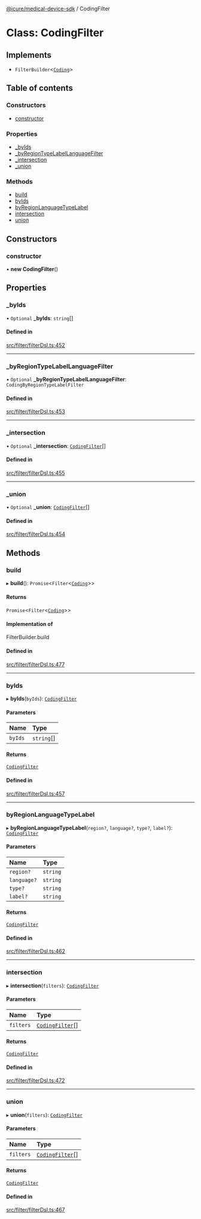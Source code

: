 [@icure/medical-device-sdk](../modules.md) / CodingFilter

# Class: CodingFilter

## Implements

- `FilterBuilder`<[`Coding`](Coding.md)\>

## Table of contents

### Constructors

- [constructor](CodingFilter.md#constructor)

### Properties

- [\_byIds](CodingFilter.md#_byids)
- [\_byRegionTypeLabelLanguageFilter](CodingFilter.md#_byregiontypelabellanguagefilter)
- [\_intersection](CodingFilter.md#_intersection)
- [\_union](CodingFilter.md#_union)

### Methods

- [build](CodingFilter.md#build)
- [byIds](CodingFilter.md#byids)
- [byRegionLanguageTypeLabel](CodingFilter.md#byregionlanguagetypelabel)
- [intersection](CodingFilter.md#intersection)
- [union](CodingFilter.md#union)

## Constructors

### constructor

• **new CodingFilter**()

## Properties

### \_byIds

• `Optional` **\_byIds**: `string`[]

#### Defined in

[src/filter/filterDsl.ts:452](https://github.com/icure/icure-medical-device-js-sdk/blob/6492840/src/filter/filterDsl.ts#L452)

___

### \_byRegionTypeLabelLanguageFilter

• `Optional` **\_byRegionTypeLabelLanguageFilter**: `CodingByRegionTypeLabelFilter`

#### Defined in

[src/filter/filterDsl.ts:453](https://github.com/icure/icure-medical-device-js-sdk/blob/6492840/src/filter/filterDsl.ts#L453)

___

### \_intersection

• `Optional` **\_intersection**: [`CodingFilter`](CodingFilter.md)[]

#### Defined in

[src/filter/filterDsl.ts:455](https://github.com/icure/icure-medical-device-js-sdk/blob/6492840/src/filter/filterDsl.ts#L455)

___

### \_union

• `Optional` **\_union**: [`CodingFilter`](CodingFilter.md)[]

#### Defined in

[src/filter/filterDsl.ts:454](https://github.com/icure/icure-medical-device-js-sdk/blob/6492840/src/filter/filterDsl.ts#L454)

## Methods

### build

▸ **build**(): `Promise`<`Filter`<[`Coding`](Coding.md)\>\>

#### Returns

`Promise`<`Filter`<[`Coding`](Coding.md)\>\>

#### Implementation of

FilterBuilder.build

#### Defined in

[src/filter/filterDsl.ts:477](https://github.com/icure/icure-medical-device-js-sdk/blob/6492840/src/filter/filterDsl.ts#L477)

___

### byIds

▸ **byIds**(`byIds`): [`CodingFilter`](CodingFilter.md)

#### Parameters

| Name | Type |
| :------ | :------ |
| `byIds` | `string`[] |

#### Returns

[`CodingFilter`](CodingFilter.md)

#### Defined in

[src/filter/filterDsl.ts:457](https://github.com/icure/icure-medical-device-js-sdk/blob/6492840/src/filter/filterDsl.ts#L457)

___

### byRegionLanguageTypeLabel

▸ **byRegionLanguageTypeLabel**(`region?`, `language?`, `type?`, `label?`): [`CodingFilter`](CodingFilter.md)

#### Parameters

| Name | Type |
| :------ | :------ |
| `region?` | `string` |
| `language?` | `string` |
| `type?` | `string` |
| `label?` | `string` |

#### Returns

[`CodingFilter`](CodingFilter.md)

#### Defined in

[src/filter/filterDsl.ts:462](https://github.com/icure/icure-medical-device-js-sdk/blob/6492840/src/filter/filterDsl.ts#L462)

___

### intersection

▸ **intersection**(`filters`): [`CodingFilter`](CodingFilter.md)

#### Parameters

| Name | Type |
| :------ | :------ |
| `filters` | [`CodingFilter`](CodingFilter.md)[] |

#### Returns

[`CodingFilter`](CodingFilter.md)

#### Defined in

[src/filter/filterDsl.ts:472](https://github.com/icure/icure-medical-device-js-sdk/blob/6492840/src/filter/filterDsl.ts#L472)

___

### union

▸ **union**(`filters`): [`CodingFilter`](CodingFilter.md)

#### Parameters

| Name | Type |
| :------ | :------ |
| `filters` | [`CodingFilter`](CodingFilter.md)[] |

#### Returns

[`CodingFilter`](CodingFilter.md)

#### Defined in

[src/filter/filterDsl.ts:467](https://github.com/icure/icure-medical-device-js-sdk/blob/6492840/src/filter/filterDsl.ts#L467)
